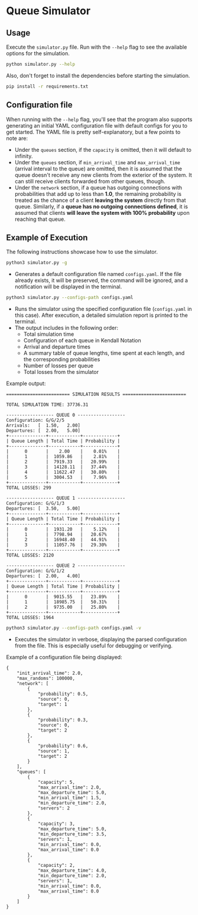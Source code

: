 # Queue Simulator

## Usage

Execute the `simulator.py` file. Run with the `--help` flag to see the available options for the simulation.

```bash
python simulator.py --help
```

Also, don't forget to install the dependencies before starting the simulation.

```bash
pip install -r requirements.txt
```

## Configuration file

When running with the `--help` flag, you'll see that the program also supports generating an initial YAML configuration file with default configs for you to get started. The YAML file is pretty self-explanatory, but a few points to note are:

- Under the `queues` section, if the `capacity` is omitted, then it will default to infinity.
- Under the `queues` section, if `min_arrival_time` and `max_arrival_time` (arrival interval to the queue) are omitted, then it is assumed that the queue doesn't receive any new clients from the exterior of the system. It can still receive clients forwarded from other queues, though.
- Under the `network` section, if a queue has outgoing connections with probabilities that add up to less than **1.0**, the remaining probability is treated as the chance of a client **leaving the system** directly from that queue. Similarly, if a **queue has no outgoing connections defined**, it is assumed that clients **will leave the system with 100% probability** upon reaching that queue.

## Example of Execution

The following instructions showcase how to use the simulator.


```bash
python3 simulator.py -g
```

- Generates a default configuration file named `configs.yaml`. If the file already exists, it will be preserved, the command will be ignored, and a notification will be displayed in the terminal.

```bash
python3 simulator.py --configs-path configs.yaml 
```

- Runs the simulator using the specified configuration file (`configs.yaml` in this case). After execution, a detailed simulation report is printed to the terminal. 
- The output includes in the following order:
    - Total simulation time
    - Configuration of each queue in Kendall Notation
    - Arrival and departure times
    - A summary table of queue lengths, time spent at each length, and the corresponding probabilities
    - Number of losses per queue
    - Total losses from the simulator

Example output:

```
======================== SIMULATION RESULTS ========================

TOTAL SIMULATION TIME: 37736.31

------------------ QUEUE 0 ------------------
Configuration: G/G/2/5
Arrivals:   [  1.50,   2.00]
Departures: [  2.00,   5.00]
+--------------+------------+-------------+
| Queue Length | Total Time | Probability |
+--------------+------------+-------------+
|      0       |    2.00    |    0.01%    |
|      1       |  1059.86   |    2.81%    |
|      2       |  7919.33   |   20.99%    |
|      3       |  14128.11  |   37.44%    |
|      4       |  11622.47  |   30.80%    |
|      5       |  3004.53   |    7.96%    |
+--------------+------------+-------------+
TOTAL LOSSES: 299

------------------ QUEUE 1 ------------------
Configuration: G/G/1/3
Departures: [  3.50,   5.00]
+--------------+------------+-------------+
| Queue Length | Total Time | Probability |
+--------------+------------+-------------+
|      0       |  1931.20   |    5.12%    |
|      1       |  7798.94   |   20.67%    |
|      2       |  16948.40  |   44.91%    |
|      3       |  11057.76  |   29.30%    |
+--------------+------------+-------------+
TOTAL LOSSES: 2120

------------------ QUEUE 2 ------------------
Configuration: G/G/1/2
Departures: [  2.00,   4.00]
+--------------+------------+-------------+
| Queue Length | Total Time | Probability |
+--------------+------------+-------------+
|      0       |  9015.55   |   23.89%    |
|      1       |  18985.75  |   50.31%    |
|      2       |  9735.00   |   25.80%    |
+--------------+------------+-------------+
TOTAL LOSSES: 1964
```


```bash
python3 simulator.py --configs-path configs.yaml -v
```

- Executes the simulator in verbose, displaying the parsed configuration from the file. This is especially useful for debugging or verifying.


Example of a configuration file being displayed:

```
{
    "init_arrival_time": 2.0,
    "max_randoms": 100000,
    "network": [
        {
            "probability": 0.5,
            "source": 0,
            "target": 1
        },
        {
            "probability": 0.3,
            "source": 0,
            "target": 2
        },
        {
            "probability": 0.6,
            "source": 1,
            "target": 2
        }
    ],
    "queues": [
        {
            "capacity": 5,
            "max_arrival_time": 2.0,
            "max_departure_time": 5.0,
            "min_arrival_time": 1.5,
            "min_departure_time": 2.0,
            "servers": 2
        },
        {
            "capacity": 3,
            "max_departure_time": 5.0,
            "min_departure_time": 3.5,
            "servers": 1,
            "min_arrival_time": 0.0,
            "max_arrival_time": 0.0
        },
        {
            "capacity": 2,
            "max_departure_time": 4.0,
            "min_departure_time": 2.0,
            "servers": 1,
            "min_arrival_time": 0.0,
            "max_arrival_time": 0.0
        }
    ]
}
```